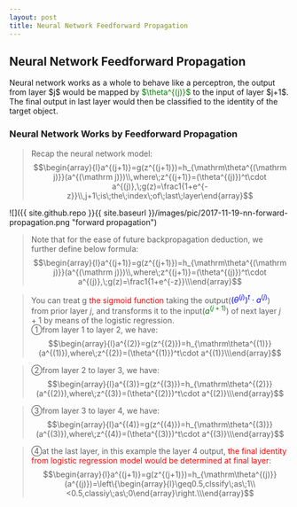 ```yaml
---
layout: post
title: Neural Network Feedforward Propagation
---
```


## Neural Network Feedforward Propagation
<p class="message">
Neural network works as a whole to behave like a perceptron, the output from layer $j$ would be mapped by <font color="green">$\theta^{(j)}$</font> to the input of layer $j+1$.  The final output in last layer would then be classified to 
the identity of the target object. 
</p>

### Neural Network Works by Feedforward Propagation
>Recap the neural network model:  
$$\begin{array}{l}a^{(j+1)}=g(z^{(j+1)})=h_{\mathrm\theta^{(\mathrm j)}}(a^{(\mathrm j)})\\,where\;z^{(j+1)}=(\theta^{(j)})^t\cdot a^{(j)},\;g(z)=\frac1{1+e^{-z}}\\,j+1\;is\;the\;index\;of\;last\;layer\end{array}$$

![]({{ site.github.repo }}{{ site.baseurl }}/images/pic/2017-11-19-nn-forward-propagation.png "forward propagation")

>Note that for the ease of future backpropagation deduction, we further define below formula:  
$$\begin{array}{l}a^{(j+1)}=g(z^{(j+1)})=h_{\mathrm\theta^{(\mathrm j)}}(a^{(\mathrm j)})\\,where\;z^{(j+1)}=(\theta^{(j)})^t\cdot a^{(j)},\;g(z)=\frac1{1+e^{-z}}\\\end{array}$$

>You can treat g <font color="red">the sigmoid function</font> taking the output(<font color="blue">$(\theta^{(j)})^t\cdot a^{(j)}$</font>) from prior layer $j$, and transforms it to the input(<font color="green">$a^{(j+1)}$</font>) of next layer $j+1$ by means of the logistic regression.  
>&#10112;from layer 1 to layer 2, we have:  
$$\begin{array}{l}a^{(2)}=g(z^{(2)})=h_{\mathrm\theta^{(1)}}(a^{(1)}),where\;z^{(2)}=(\theta^{(1)})^t\cdot a^{(1)}\\\end{array}$$

>&#10113;from layer 2 to layer 3, we have:  
$$\begin{array}{l}a^{(3)}=g(z^{(3)})=h_{\mathrm\theta^{(2)}}(a^{(2)}),where\;z^{(3)}=(\theta^{(2)})^t\cdot a^{(2)}\\\end{array}$$

>&#10114;from layer 3 to layer 4, we have:  
$$\begin{array}{l}a^{(4)}=g(z^{(4)})=h_{\mathrm\theta^{(3)}}(a^{(3)}),where\;z^{(4)}=(\theta^{(3)})^t\cdot a^{(3)}\\\end{array}$$

>&#10115;at the last layer, in this example the layer 4 output, <font color="red">the final identity from logistic regression model would be determined at final layer</font>:  
$$\begin{array}{l}a^{(j+1)}=g(z^{(j+1)})=h_{\mathrm\theta^{(j)}}(a^{(j)})=\left\{\begin{array}{l}\geq0.5,clssify\;as\;1\\<0.5,classiy\;as\;0\end{array}\right.\\\end{array}$$
